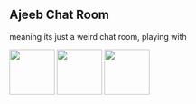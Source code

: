 ## Ajeeb Chat Room


meaning its just a weird chat room, playing with 


<img src="https://flask-socketio.readthedocs.io/en/latest/_static/logo.png" height="80px">
<img src="https://flask.palletsprojects.com/en/1.1.x/_images/flask-logo.png" height="80px">
<img src="https://www.python.org/static/community_logos/python-logo-master-v3-TM.png" height="80px">